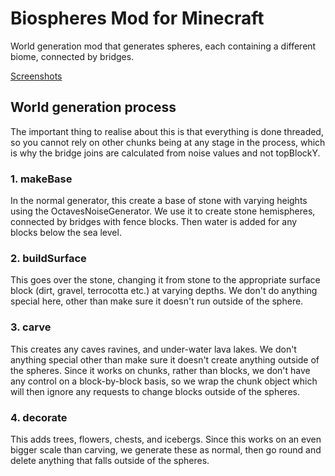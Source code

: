 # Biospheres Mod for Minecraft
World generation mod that generates spheres, each containing a different biome, connected by bridges.

[Screenshots](https://www.curseforge.com/minecraft/mc-mods/biospheres-mod/screenshots)

## World generation process

The important thing to realise about this is that everything is done threaded, so you cannot rely on other chunks being at any stage in the process, which is why the bridge joins are calculated from noise values and not topBlockY.

### 1. makeBase
In the normal generator, this create a base of stone with varying heights using the OctavesNoiseGenerator. We use it to create stone hemispheres, connected by bridges with fence blocks. Then water is added for any blocks below the sea level.

### 2. buildSurface
This goes over the stone, changing it from stone to the appropriate surface block (dirt, gravel, terrocotta etc.) at varying depths. We don't do anything special here, other than make sure it doesn't run outside of the sphere.

### 3. carve
This creates any caves ravines, and under-water lava lakes. We don't anything special other than make sure it doesn't create anything outside of the spheres. Since it works on chunks, rather than blocks, we don't have any control on a block-by-block basis, so we wrap the chunk object which will then ignore any requests to change blocks outside of the spheres.

### 4. decorate
This adds trees, flowers, chests, and icebergs. Since this works on an even bigger scale than carving, we generate these as normal, then go round and delete anything that falls outside of the spheres.

